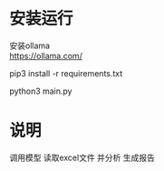 # 安装运行

安装ollama  
https://ollama.com/

pip3 install -r requirements.txt

python3 main.py


# 说明

调用模型
读取excel文件
并分析
生成报告